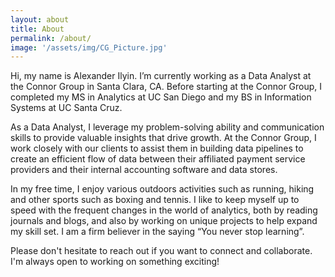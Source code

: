 ```yaml
---
layout: about
title: About
permalink: /about/
image: '/assets/img/CG_Picture.jpg'
---
```


Hi, my name is Alexander Ilyin. I’m currently working as a Data Analyst at the Connor Group in Santa Clara, CA. Before starting at the Connor Group, I completed my MS in Analytics at UC San Diego and my BS in Information Systems at UC Santa Cruz.

As a Data Analyst, I leverage my problem-solving ability and communication skills to provide valuable insights that drive growth. At the Connor Group, I work closely with our clients to assist them in building data pipelines to create an efficient flow of data between their affiliated payment service providers and their internal accounting software and data stores.

In my free time, I enjoy various outdoors activities such as running, hiking and other sports such as boxing and tennis. I like to keep myself up to speed with the frequent changes in the world of analytics, both by reading journals and blogs, and also by working on unique projects to help expand my skill set. I am a firm believer in the saying “You never stop learning”.

Please don't hesitate to reach out if you want to connect and collaborate. I'm always open to working on something exciting!

